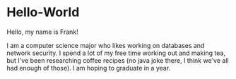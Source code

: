 # Hello-World

Hello, my name is Frank!

I am a computer science major who likes working on databases and network security. I spend a lot of my free time working out and making tea, but I've been researching coffee recipes (no java joke there, I think we've all had enough of those). I am hoping to graduate in a year.

